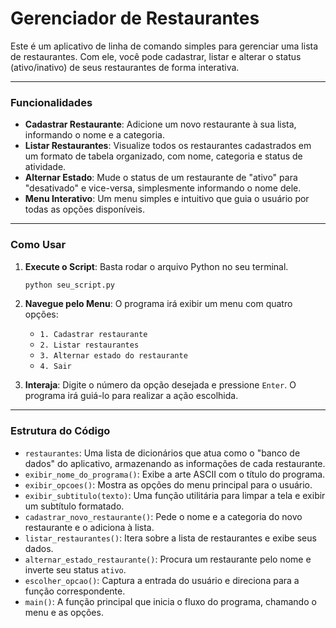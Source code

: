 # Gerenciador de Restaurantes

Este é um aplicativo de linha de comando simples para gerenciar uma lista de restaurantes. Com ele, você pode cadastrar, listar e alterar o status (ativo/inativo) de seus restaurantes de forma interativa.

-----

### Funcionalidades

  - **Cadastrar Restaurante**: Adicione um novo restaurante à sua lista, informando o nome e a categoria.
  - **Listar Restaurantes**: Visualize todos os restaurantes cadastrados em um formato de tabela organizado, com nome, categoria e status de atividade.
  - **Alternar Estado**: Mude o status de um restaurante de "ativo" para "desativado" e vice-versa, simplesmente informando o nome dele.
  - **Menu Interativo**: Um menu simples e intuitivo que guia o usuário por todas as opções disponíveis.

-----

### Como Usar

1.  **Execute o Script**: Basta rodar o arquivo Python no seu terminal.

    ```bash
    python seu_script.py
    ```

2.  **Navegue pelo Menu**: O programa irá exibir um menu com quatro opções:

      - `1. Cadastrar restaurante`
      - `2. Listar restaurantes`
      - `3. Alternar estado do restaurante`
      - `4. Sair`

3.  **Interaja**: Digite o número da opção desejada e pressione `Enter`. O programa irá guiá-lo para realizar a ação escolhida.

-----

### Estrutura do Código

  - `restaurantes`: Uma lista de dicionários que atua como o "banco de dados" do aplicativo, armazenando as informações de cada restaurante.
  - `exibir_nome_do_programa()`: Exibe a arte ASCII com o título do programa.
  - `exibir_opcoes()`: Mostra as opções do menu principal para o usuário.
  - `exibir_subtitulo(texto)`: Uma função utilitária para limpar a tela e exibir um subtítulo formatado.
  - `cadastrar_novo_restaurante()`: Pede o nome e a categoria do novo restaurante e o adiciona à lista.
  - `listar_restaurantes()`: Itera sobre a lista de restaurantes e exibe seus dados.
  - `alternar_estado_restaurante()`: Procura um restaurante pelo nome e inverte seu status `ativo`.
  - `escolher_opcao()`: Captura a entrada do usuário e direciona para a função correspondente.
  - `main()`: A função principal que inicia o fluxo do programa, chamando o menu e as opções.
